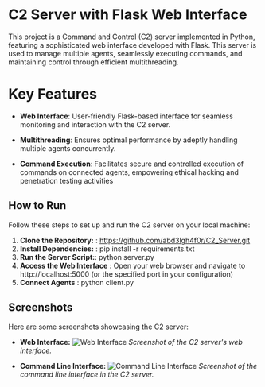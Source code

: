 # C2 Server with Flask Web Interface
This project is a Command and Control (C2) server implemented in Python, featuring a sophisticated web interface developed with Flask. This  server is used  to manage  multiple agents, seamlessly executing commands, and maintaining control through efficient multithreading.

# Key Features
- **Web Interface**: User-friendly Flask-based interface for seamless monitoring and interaction with the C2 server.

- **Multithreading**: Ensures optimal performance by adeptly handling multiple agents concurrently.

- **Command Execution**: Facilitates secure and controlled execution of commands on connected agents, empowering ethical hacking and penetration testing activities


## How to Run

Follow these steps to set up and run the C2 server on your local machine:

1. **Clone the Repository:** : https://github.com/abd3lgh4f0r/C2_Server.git
2. **Install Dependencies:** :  pip install -r requirements.txt
3. **Run the Server Script:**: python server.py
4. **Access the Web Interface** : Open your web browser and navigate to http://localhost:5000 (or the specified port in your configuration)
5. **Connect Agents** : python client.py

## Screenshots

Here are some screenshots showcasing the C2 server:

- **Web Interface:**
  ![Web Interface](demo/web_interface.png)
  *Screenshot of the C2 server's web interface.*

- **Command Line Interface:**
  ![Command Line Interface](demo/command_line.png)
  *Screenshot of the command line interface in the C2 server.*
